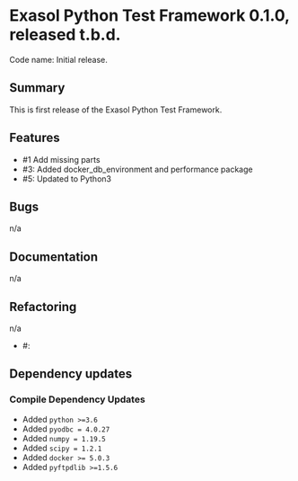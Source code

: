 # Exasol Python Test Framework 0.1.0, released t.b.d.
 
Code name: Initial release.

## Summary

This is first release of the Exasol Python Test Framework. 

## Features
 - #1 Add missing parts
 - #3: Added docker_db_environment and performance package
 - #5: Updated to Python3

## Bugs

n/a

## Documentation

n/a

## Refactoring

n/a

* #<GitHub issue number>: <issue comment>

## Dependency updates

### Compile Dependency Updates

* Added `python >=3.6`
* Added `pyodbc = 4.0.27`
* Added `numpy = 1.19.5`
* Added `scipy = 1.2.1`
* Added `docker >= 5.0.3`
* Added `pyftpdlib >=1.5.6`

